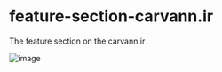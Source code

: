 # feature-section-carvann.ir
The feature section on the carvann.ir

![image](https://github.com/S-AliAziz/feature-section-carvann.ir/assets/106228982/71cf7bb0-2412-4d2d-a2ce-0ee3ddc7e1c8)
